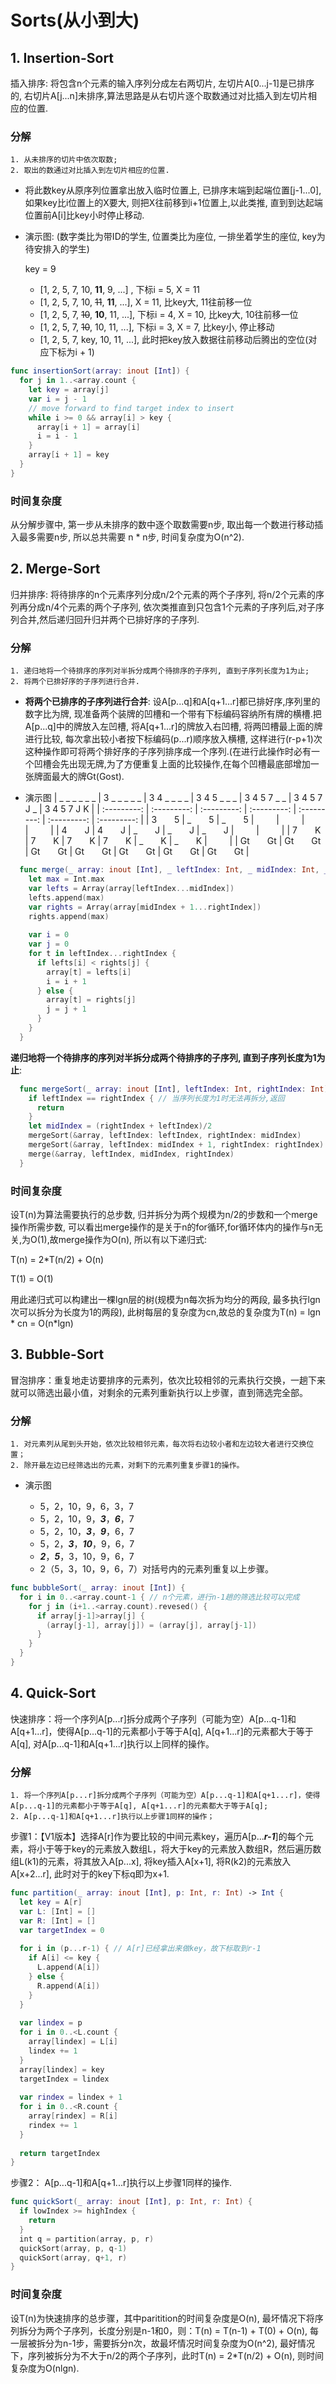 

# Sorts(从小到大)

## 1. Insertion-Sort

插入排序: 将包含n个元素的输入序列分成左右两切片, 左切片A[0...j-1]是已排序的, 右切片A[j...n]未排序,算法思路是从右切片逐个取数通过对比插入到左切片相应的位置.

### 分解

```instruction
1. 从未排序的切片中依次取数;
2. 取出的数通过对比插入到左切片相应的位置.
```

- 将此数key从原序列位置拿出放入临时位置上, 已排序末端到起端位置[j-1...0], 如果key比i位置上的X要大, 则把X往前移到i+1位置上,以此类推, 直到到达起端位置前A[i]比key小时停止移动. 

- 演示图: (数字类比为带ID的学生, 位置类比为座位, 一排坐着学生的座位, key为待安排入的学生)

    key = 9

  - [1, 2, 5, 7, 10, **11**, 9, ...] , 下标i = 5, X = 11
  - [1, 2, 5, 7, 10, ~~11~~, **11**, ...], X = 11, 比key大, 11往前移一位
  - [1, 2, 5, 7, ~~10~~, **10**, 11, ...], 下标i = 4, X = 10, 比key大, 10往前移一位
  - [1, 2, 5, 7, ~~10~~, 10, 11, ...], 下标i = 3, X = 7, 比key小, 停止移动
  - [1, 2, 5, 7, key, 10, 11, ...], 此时把key放入数据往前移动后腾出的空位(对应下标为i + 1)

```swift
func insertionSort(array: inout [Int]) {
  for j in 1..<array.count {
    let key = array[j]
    var i = j - 1
    // move forward to find target index to insert
    while i >= 0 && array[i] > key {
      array[i + 1] = array[i]
      i = i - 1
    }
    array[i + 1] = key
  }
}
```

### 时间复杂度

从分解步骤中, 第一步从未排序的数中逐个取数需要n步, 取出每一个数进行移动插入最多需要n步, 所以总共需要 n * n步, 时间复杂度为O(n^2).

## 2. Merge-Sort

归并排序: 将待排序的n个元素序列分成n/2个元素的两个子序列, 将n/2个元素的序列再分成n/4个元素的两个子序列, 依次类推直到只包含1个元素的子序列后,对子序列合并,然后递归回升归并两个已排好序的子序列.

### 分解

```instruction
1. 递归地将一个待排序的序列对半拆分成两个待排序的子序列, 直到子序列长度为1为止;
2. 将两个已排好序的子序列进行合并.
```

- __将两个已排序的子序列进行合并__: 设A[p...q]和A[q+1...r]都已排好序,序列里的数字比为牌, 现准备两个装牌的凹槽和一个带有下标编码容纳所有牌的横槽.把A[p...q]中的牌放入左凹槽, 将A[q+1...r]的牌放入右凹槽, 将两凹槽最上面的牌进行比较, 每次拿出较小者按下标编码(p...r)顺序放入横槽, 这样进行(r-p+1)次这种操作即可将两个排好序的子序列排序成一个序列.(在进行此操作时必有一个凹槽会先出现无牌,为了方便重复上面的比较操作,在每个凹槽最底部增加一张牌面最大的牌Gt(Gost).

- 演示图
  | _ _ _ _ _ _  | 3 _ _ _ _ _ | 3 4 _ _ _ _ | 3 4 5 _ _ _ | 3 4 5 7 _ _ | 3 4 5 7 J _ | 3 4 5 7 J K |
  | :---------: | :---------: | :---------: | :---------: | :---------: | :---------: | :---------: |
  | 3&#8195;&#8195;5 | _&#8195;&#8195;5 | _&#8195;&#8195;5 | _&#8195;&#8195;_ | _&#8195;&#8195;_ | _&#8195;&#8195;_ | _&#8195;&#8195;_ |
  | 4&#8195;&#8195;J | 4&#8195;&#8195;J | _&#8195;&#8195;J | _&#8195;&#8195;J | _&#8195;&#8195;J | _&#8195;&#8195;_ | _&#8195;&#8195;_ |
  | 7&#8195;&#8195;K | 7&#8195;&#8195;K | 7&#8195;&#8195;K | 7&#8195;&#8195;K | _&#8195;&#8195;K | _&#8195;&#8195;K | _&#8195;&#8195;_ |
  | Gt&#8195;&#8195;Gt | Gt&#8195;&#8195;Gt | Gt&#8195;&#8195;Gt | Gt&#8195;&#8195;Gt | Gt&#8195;&#8195;Gt | Gt&#8195;&#8195;Gt | Gt&#8195;&#8195;Gt |

```swift
  func merge(_ array: inout [Int], _ leftIndex: Int, _ midIndex: Int, _ rightIndex: Int) {
    let max = Int.max
    var lefts = Array(array[leftIndex...midIndex])
    lefts.append(max)
    var rights = Array(array[midIndex + 1...rightIndex])
    rights.append(max)
    
    var i = 0
    var j = 0
    for t in leftIndex...rightIndex {
      if lefts[i] < rights[j] {
        array[t] = lefts[i]
        i = i + 1
      } else {
        array[t] = rights[j]
        j = j + 1
      }
    }
  }
```

__递归地将一个待排序的序列对半拆分成两个待排序的子序列, 直到子序列长度为1为止__:

```swift
  func mergeSort(_ array: inout [Int], leftIndex: Int, rightIndex: Int) {
    if leftIndex == rightIndex { // 当序列长度为1时无法再拆分,返回
      return
    }
    let midIndex = (rightIndex + leftIndex)/2
    mergeSort(&array, leftIndex: leftIndex, rightIndex: midIndex)
    mergeSort(&array, leftIndex: midIndex + 1, rightIndex: rightIndex)
    merge(&array, leftIndex, midIndex, rightIndex)
  }
```

### 时间复杂度

设T(n)为算法需要执行的总步数, 归并拆分为两个规模为n/2的步数和一个merge操作所需步数, 可以看出merge操作的是关于n的for循环,for循环体内的操作与n无关,为O(1),故merge操作为O(n), 所以有以下递归式:

T(n) = 2*T(n/2) + O(n)

T(1) = O(1)

用此递归式可以构建出一棵lgn层的树(规模为n每次拆为均分的两段, 最多执行lgn次可以拆分为长度为1的两段), 此树每层的复杂度为cn,故总的复杂度为T(n) = lgn * cn = O(n*lgn)


## 3. Bubble-Sort

冒泡排序：重复地走访要排序的元素列，依次比较相邻的元素执行交换，一趟下来就可以筛选出最小值，对剩余的元素列重新执行以上步骤，直到筛选完全部。

### 分解

```instruction
1. 对元素列从尾到头开始，依次比较相邻元素，每次将右边较小者和左边较大者进行交换位置；
2. 除开最左边已经筛选出的元素，对剩下的元素列重复步骤1的操作。
```

- 演示图
  
  - 5，2，10，9，6，3，7
  - 5，2，10，9，***3***，***6***，7
  - 5，2，10，***3***，***9***，6，7
  - 5，2，***3***，***10***，9，6，7
  - ***2***，***5***，3，10，9，6，7
  - 2（5，3，10，9，6，7）对括号内的元素列重复以上步骤。

```swift
func bubbleSort(_ array: inout [Int]) {
  for i in 0..<array.count-1 { // n个元素，进行n-1趟的筛选比较可以完成
    for j in (i+1..<array.count).revesed() {
      if array[j-1]>array[j] {
        (array[j-1], array[j]) = (array[j], array[j-1])
      }
    }
  } 
}
```



## 4. Quick-Sort

快速排序：将一个序列A[p...r]拆分成两个子序列（可能为空）A[p...q-1]和A[q+1...r]，使得A[p...q-1]的元素都小于等于A[q], A[q+1...r]的元素都大于等于A[q], 对A[p...q-1]和A[q+1...r]执行以上同样的操作。

### 分解

```instruction
1. 将一个序列A[p...r]拆分成两个子序列（可能为空）A[p...q-1]和A[q+1...r]，使得A[p...q-1]的元素都小于等于A[q], A[q+1...r]的元素都大于等于A[q];
2. A[p...q-1]和A[q+1...r]执行以上步骤1同样的操作；
```

步骤1：【V1版本】选择A[r]作为要比较的中间元素key，遍历A[p...***r-1***]的每个元素，将小于等于key的元素放入数组L，将大于key的元素放入数组R，然后遍历数组L(k1)的元素，将其放入A[p...x], 将key插入A[x+1], 将R(k2)的元素放入A[x+2...r], 此时对于的key下标q即为x+1.
```swift
func partition(_ array: inout [Int], p: Int, r: Int) -> Int {
  let key = A[r]
  var L: [Int] = []
  var R: [Int] = []
  var targetIndex = 0
  
  for i in (p...r-1) { // A[r]已经拿出来做key，故下标取到r-1
    if A[i] <= key {
      L.append(A[i])
    } else {
      R.append(A[i])
    }
  }
  
  var lindex = p
  for i in 0..<L.count {
    array[lindex] = L[i]
    lindex += 1
  }
  array[lindex] = key
  targetIndex = lindex
  
  var rindex = lindex + 1
  for i in 0..<R.count {
    array[rindex] = R[i]
    rindex += 1
  }
  
  return targetIndex
}
```

步骤2： A[p...q-1]和A[q+1...r]执行以上步骤1同样的操作.

```swift
func quickSort(_ array: inout [Int], p: Int, r: Int) {
  if lowIndex >= highIndex {
    return
  }
  int q = partition(array, p, r)
  quickSort(array, p, q-1)
  quickSort(array, q+1, r)
}
```

### 时间复杂度

设T(n)为快速排序的总步骤，其中paritition的时间复杂度是O(n), 最坏情况下将序列拆分为两个子序列，长度分别是n-1和0，则：T(n) = T(n-1) + T(0) + O(n), 每一层被拆分为n-1步，需要拆分n次，故最坏情况时间复杂度为O(n^2), 最好情况下，序列被拆分为不大于n/2的两个子序列，此时T(n) = 2*T(n/2) + O(n), 则时间复杂度为O(nlgn).





​    

  

